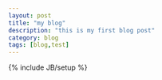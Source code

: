 ```yaml
---
layout: post
title: "my blog"
description: "this is my first blog post"
category: blog
tags: [blog,test]
---
```

{% include JB/setup %}
